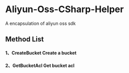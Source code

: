# Aliyun-Oss-CSharp-Helper
A encapsulation of aliyun oss sdk

<h2>Method List
<h4>1、CreateBucket Create a bucket
<h4>2、GetBucketAcl Get bucket acl
